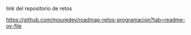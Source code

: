 link del repositorio de retos 


https://github.com/mouredev/roadmap-retos-programacion?tab=readme-ov-file
